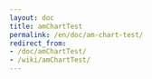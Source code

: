 ```yaml
---
layout: doc
title: amChartTest
permalink: /en/doc/am-chart-test/
redirect_from:
- /doc/amChartTest/
- /wiki/amChartTest/
---
```



